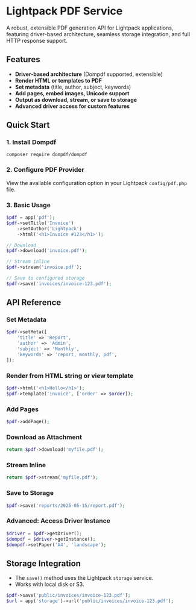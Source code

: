 # Lightpack PDF Service

A robust, extensible PDF generation API for Lightpack applications, featuring driver-based architecture, seamless storage integration, and full HTTP response support.

## Features
- **Driver-based architecture** (Dompdf supported, extensible)
- **Render HTML or templates to PDF**
- **Set metadata** (title, author, subject, keywords)
- **Add pages, embed images, Unicode support**
- **Output as download, stream, or save to storage**
- **Advanced driver access for custom features**

## Quick Start

### 1. Install Dompdf

```
composer require dompdf/dompdf
```

### 2. Configure PDF Provider

View the available configuration option in your Lightpack `config/pdf.php` file.


### 3. Basic Usage

```php
$pdf = app('pdf');
$pdf->setTitle('Invoice')
    ->setAuthor('Lightpack')
    ->html('<h1>Invoice #123</h1>');

// Download
$pdf->download('invoice.pdf');

// Stream inline
$pdf->stream('invoice.pdf');

// Save to configured storage
$pdf->save('invoices/invoice-123.pdf');
```

## API Reference

### Set Metadata
```php
$pdf->setMeta([
    'title' => 'Report',
    'author' => 'Admin',
    'subject' => 'Monthly',
    'keywords' => 'report, monthly, pdf',
]);
```

### Render from HTML string or view template
```php
$pdf->html('<h1>Hello</h1>');
$pdf->template('invoice', ['order' => $order]);
```

### Add Pages
```php
$pdf->addPage();
```

### Download as Attachment
```php
return $pdf->download('myfile.pdf');
```

### Stream Inline
```php
return $pdf->stream('myfile.pdf');
```

### Save to Storage
```php
$pdf->save('reports/2025-05-15/report.pdf');
```

### Advanced: Access Driver Instance
```php
$driver = $pdf->getDriver();
$dompdf = $driver->getInstance();
$dompdf->setPaper('A4', 'landscape');
```

## Storage Integration
- The `save()` method uses the Lightpack `storage` service.
- Works with local disk or S3.
  
```php
$pdf->save('public/invoices/invoice-123.pdf');
$url = app('storage')->url('public/invoices/invoice-123.pdf');
```